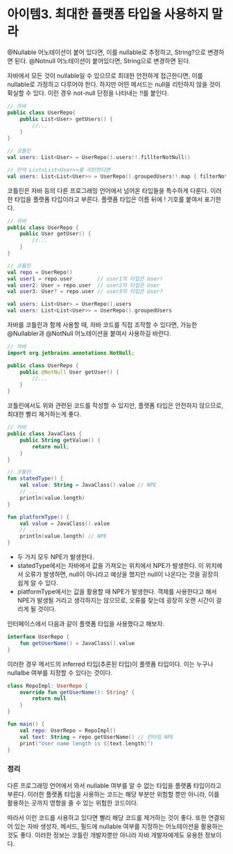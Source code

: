 # 아이템3. 최대한 플랫폼 타입을 사용하지 말라

@Nullable 어노테이션이 붙어 있다면, 이를 nullable로 추정하고, String?으로 변경하면 된다. @Notnull 어노테이션이 붙어있다면, String으로 변경하면 된다.

자바에서 모든 것이 nullable일 수 있으므로 최대한 안전하게 접근한다면, 이를 nullable로 가정하고 다루어야 한다. 하지만 어떤 메서드는 null을 리턴하지 않을 것이 확실할 수 있다. 이런 경우 not-null 단정을 나타내는 !!를 붙인다.

```kotlin
// 자바
public class UserRepo{
	public List<User> getUsers() {
		//...
	}
}

// 코틀린
val users: List<User> = UserRepo().users!!.fillterNotNull()

// 만약 List<List<User>>를 리턴한다면
val users: List<List<User>> = UserRepo().groupedUsers!!.map { filterNotNull() } 
```

코틀린은 자바 등의 다른 프로그래밍 언어에서 넘어온 타입들을 특수하게 다룬다. 이러한 타입을 플랫폼 타입이라고 부른다. 플랫폼 타입은 이름 뒤에 ! 기호를 붙여서 표기한다.

```kotlin
// 자바
public class UserRepo {
	public User getUser() {
		//...
	}
}

// 코틀린
val repo = UserRepo()
val user1 = repo.user        // user1의 타입은 User!
val user2: User = repo.user  // user2의 타입은 User
val user3: User? = repo.user // user3의 타입은 User?

val users: List<User> = UserRepo().users
val users: List<List<User>> = UserRepo().groupedUsers
```

자바를 코틀린과 함께 사용할 때, 자바 코드를 직접 조작할 수 있다면, 가능한 @Nullabler과 @NotNull 어노테이션을 붙여서 사용하길 바란다.

```kotlin
// 자바 
import org.jetbrains.annotations.NotNull;

public class UserRepo {
	public @NotNull User getUser() {
		//...
	}
}
```

코틀린에서도 위와 관련된 코드를 작성할 수 있지만, 플랫폼 타입은 안전하지 않으므로, 최대한 빨리 제거하는게 좋다.

```kotlin
// 자바
public class JavaClass {
	public String getValue() {
		return null;
	}
}

// 코틀린
fun statedType() {
    val value: String = JavaClass().value // NPE
    // ...
    println(value.length)
}

fun platformType() {
    val value = JavaClass().value
    // ...
    println(value.length) // NPE
}
```

- 두 가지 모두 NPE가 발생한다.
- statedType에서는 자바에서 값을 가져오는 위치에서 NPE가 발생한다. 이 위치에서 오류가 발생하면, null이 아니라고 예상을 했지만 null이 나온다는 것을 굉장히 쉽게 알 수 있다.
- platformType에서는 값을 활용할 때 NPE가 발생한다. 객체를 사용한다고 해서 NPE가 발생될 거라고 생각하지는 않으므로, 오류를 찾는데 굉장히 오랜 시간이 걸리게 될 것이다.

인터페이스에서 다음과 같이 플랫폼 타입을 사용했다고 해보자.

```kotlin
interface UserRepo {
	fun getUserName() = JavaClass().value
}
```

이러한 경우 메서드의 inferred 타입(추론된 타입)이 플랫폼 타입이다. 이는 누구나 nullalbe 여부를 지정할 수 있다는 것이다.

```kotlin
class RepoImpl: UserRepo {
	override fun getUserName(): String? {
		return null
	}
}

fun main() {
	val repo: UserRepo = RepoImpl()
	val text: String = repo.getUserName() // 런타임 NPE
	print("User name length is ${text.length}")
}
```

### 정리

다른 프로그래밍 언어에서 와서 nullable 여부를 알 수 없는 타입을 플랫폼 타입이라고 부른다. 이러한 플랫폼 타입을 사용하는 코드는 해당 부분만 위험할 뿐만 아니라, 이를 활용하는 곳까지 영향을 줄 수 있는 위험한 코드이다.

따라서 이런 코드를 사용하고 있다면 빨리 해당 코드를 제거하는 것이 좋다. 또한 연결되어 있는 자바 생성자, 메서드, 필드에 nullable 여부를 지정하는 어노테이션을 활용하는 것도 좋다. 이러한 정보는 코틀린 개발자뿐만 아니라 자바 개발자에게도 유용한 정보이다.
